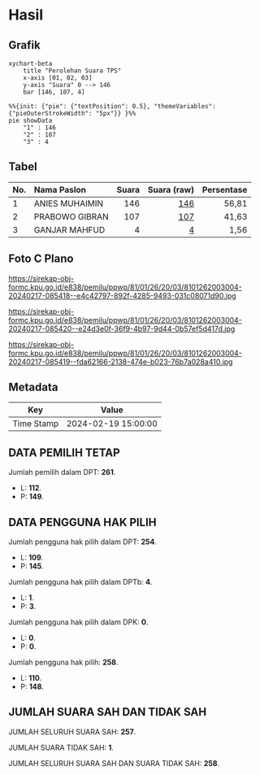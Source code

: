 # Hasil

## Grafik

```mermaid
xychart-beta
    title "Perolehan Suara TPS"
    x-axis [01, 02, 03]
    y-axis "Suara" 0 --> 146
    bar [146, 107, 4]
```

```mermaid
%%{init: {"pie": {"textPosition": 0.5}, "themeVariables": {"pieOuterStrokeWidth": "5px"}} }%%
pie showData
    "1" : 146
    "2" : 107
    "3" : 4
```

## Tabel

| No. | Nama Paslon    | Suara | Suara (raw) | Persentase |
|:--- |:-------------- | -----:| -----------:| ----------:|
| 1   | ANIES MUHAIMIN | 146   | [146][p-1]  | 56,81      |
| 2   | PRABOWO GIBRAN | 107   | [107][p-2]  | 41,63      |
| 3   | GANJAR MAHFUD  | 4     | [4][p-3]    | 1,56       |


[p-1]: https://github.com/gigit-pemilu/pemilu-2024-81-maluku/blob/main/pilpres/hitung-suara/sub/81-maluku/sub/01-maluku-tengah/sub/26-saparua-timur/sub/2003-siri-sori-islam/sub/004-tps/sub/paslon-1.txt
[p-2]: https://github.com/gigit-pemilu/pemilu-2024-81-maluku/blob/main/pilpres/hitung-suara/sub/81-maluku/sub/01-maluku-tengah/sub/26-saparua-timur/sub/2003-siri-sori-islam/sub/004-tps/sub/paslon-2.txt
[p-3]: https://github.com/gigit-pemilu/pemilu-2024-81-maluku/blob/main/pilpres/hitung-suara/sub/81-maluku/sub/01-maluku-tengah/sub/26-saparua-timur/sub/2003-siri-sori-islam/sub/004-tps/sub/paslon-3.txt

## Foto C Plano

https://sirekap-obj-formc.kpu.go.id/e838/pemilu/ppwp/81/01/26/20/03/8101262003004-20240217-085418--e4c42797-892f-4285-9493-031c08071d90.jpg

https://sirekap-obj-formc.kpu.go.id/e838/pemilu/ppwp/81/01/26/20/03/8101262003004-20240217-085420--e24d3e0f-36f9-4b97-9d44-0b57ef5d417d.jpg

https://sirekap-obj-formc.kpu.go.id/e838/pemilu/ppwp/81/01/26/20/03/8101262003004-20240217-085419--fda62166-2138-474e-b023-76b7a028a410.jpg


## Metadata

| Key        | Value               |
| ---------- | ------------------- |
| Time Stamp | 2024-02-19 15:00:00 |


## DATA PEMILIH TETAP

Jumlah pemilih dalam DPT: **261**.
 * L: **112**.
 * P: **149**.

## DATA PENGGUNA HAK PILIH

Jumlah pengguna hak pilih dalam DPT: **254**.
 * L: **109**.
 * P: **145**.

Jumlah pengguna hak pilih dalam DPTb: **4**.
 * L: **1**.
 * P: **3**.

Jumlah pengguna hak pilih dalam DPK: **0**.
 * L: **0**.
 * P: **0**.

Jumlah pengguna hak pilih: **258**.
 * L: **110**.
 * P: **148**.

## JUMLAH SUARA SAH DAN TIDAK SAH

JUMLAH SELURUH SUARA SAH: **257**.

JUMLAH SUARA TIDAK SAH: **1**.

JUMLAH SELURUH SUARA SAH DAN SUARA TIDAK SAH: **258**.


